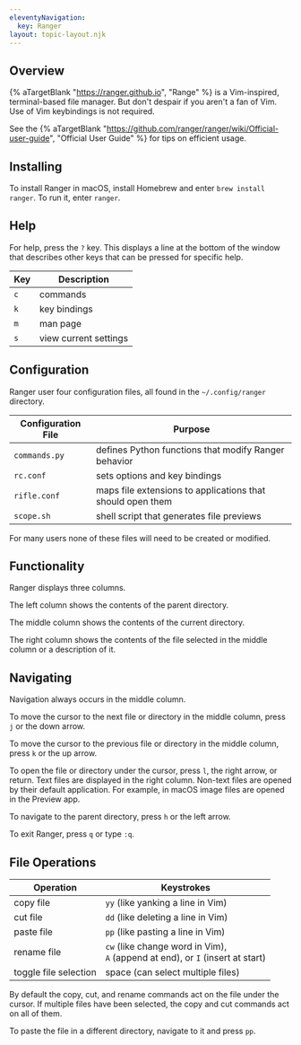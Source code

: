 ```yaml
---
eleventyNavigation:
  key: Ranger
layout: topic-layout.njk
---
```


## Overview

{% aTargetBlank "https://ranger.github.io", "Range" %}
is a Vim-inspired, terminal-based file manager.
But don't despair if you aren't a fan of Vim.
Use of Vim keybindings is not required.

See the {% aTargetBlank
"https://github.com/ranger/ranger/wiki/Official-user-guide",
"Official User Guide" %} for tips on efficient usage.

## Installing

To install Ranger in macOS, install Homebrew and enter `brew install ranger`.
To run it, enter `ranger`.

## Help

For help, press the `?` key.
This displays a line at the bottom of the window
that describes other keys that can be pressed for specific help.

| Key | Description           |
| --- | --------------------- |
| `c` | commands              |
| `k` | key bindings          |
| `m` | man page              |
| `s` | view current settings |

## Configuration

Ranger user four configuration files,
all found in the `~/.config/ranger` directory.

| Configuration File | Purpose                                                    |
| ------------------ | ---------------------------------------------------------- |
| `commands.py`      | defines Python functions that modify Ranger behavior       |
| `rc.conf`          | sets options and key bindings                              |
| `rifle.conf`       | maps file extensions to applications that should open them |
| `scope.sh`         | shell script that generates file previews                  |

For many users none of these files will need to be created or modified.

## Functionality

Ranger displays three columns.

The left column shows the contents of the parent directory.

The middle column shows the contents of the current directory.

The right column shows the contents of the file selected in the middle column
or a description of it.

## Navigating

Navigation always occurs in the middle column.

To move the cursor to the next file or directory in the middle column,
press `j` or the down arrow.

To move the cursor to the previous file or directory in the middle column,
press `k` or the up arrow.

To open the file or directory under the cursor,
press `l`, the right arrow, or return.
Text files are displayed in the right column.
Non-text files are opened by their default application.
For example, in macOS image files are opened in the Preview app.

To navigate to the parent directory, press `h` or the left arrow.

To exit Ranger, press `q` or type `:q`.

## File Operations

| Operation             | Keystrokes                                                                       |
| --------------------- | -------------------------------------------------------------------------------- |
| copy file             | `yy` (like yanking a line in Vim)                                                |
| cut file              | `dd` (like deleting a line in Vim)                                               |
| paste file            | `pp` (like pasting a line in Vim)                                                |
| rename file           | `cw` (like change word in Vim),<br>`A` (append at end), or `I` (insert at start) |
| toggle file selection | space (can select multiple files)                                                |

By default the copy, cut, and rename commands
act on the file under the cursor.
If multiple files have been selected,
the copy and cut commands act on all of them.

To paste the file in a different directory,
navigate to it and press `pp`.
